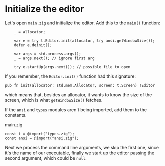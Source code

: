 # Initialize the editor

Let's open `main.zig` and initialize the editor. Add this to the `main()`
function:

<div class="code-diff-removed">

        _ = allocator;
</div>

```zig
    var e = try t.Editor.init(allocator, try ansi.getWindowSize());
    defer e.deinit();

    var args = std.process.args();
    _ = args.next(); // ignore first arg

    try e.startUp(args.next()); // possible file to open
```

If you remember, the `Editor.init()` function had this signature:

```zig
pub fn init(allocator: std.mem.Allocator, screen: t.Screen) !Editor
```

which means that, besides an allocator, it wants to know the size of the
screen, which is what `getWindowSize()` fetches.

If the `ansi` and `types` modules aren't being imported, add them to the
constants.

<div class="code-title">main.zig</div>

```zig
const t = @import("types.zig");
const ansi = @import("ansi.zig");
```

Next we process the command line arguments, we skip the first one, since it's
the name of our executable, finally we start up the editor passing the second
argument, which could be `null`.

